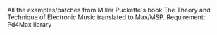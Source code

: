 All the examples/patches from Miller Puckette's book The Theory and Technique of Electronic Music translated to Max/MSP.
Requirement: Pd4Max library
